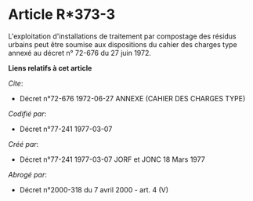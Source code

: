 # Article R*373-3

L'exploitation d'installations de traitement par compostage des résidus urbains peut être soumise aux dispositions du cahier
des charges type annexé au décret n° 72-676 du 27 juin 1972.

**Liens relatifs à cet article**

_Cite_:

  - Décret n°72-676 1972-06-27 ANNEXE (CAHIER DES CHARGES TYPE)

_Codifié par_:

  - Décret n°77-241 1977-03-07

_Créé par_:

  - Décret n°77-241 1977-03-07 JORF et JONC 18 Mars 1977

_Abrogé par_:

  - Décret n°2000-318 du 7 avril 2000 - art. 4 (V)
